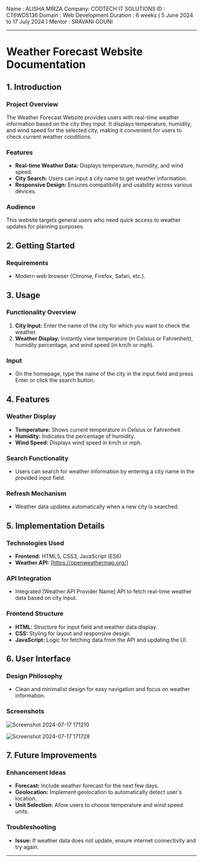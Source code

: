 Name : ALISHA MIRZA
Company: CODTECH IT SOLUTIONS
ID : CT6WDS136
Domain : Web Development
Duration : 6 weeks ( 5 June 2024 to 17 July 2024 )
Mentor : SRAVANI GOUNI

---

# Weather Forecast Website Documentation

## 1. Introduction

### Project Overview
The Weather Forecast Website provides users with real-time weather information based on the city they input. It displays temperature, humidity, and wind speed for the selected city, making it convenient for users to check current weather conditions.

### Features
- **Real-time Weather Data:** Displays temperature, humidity, and wind speed.
- **City Search:** Users can input a city name to get weather information.
- **Responsive Design:** Ensures compatibility and usability across various devices.

### Audience
This website targets general users who need quick access to weather updates for planning purposes.

## 2. Getting Started

### Requirements
- Modern web browser (Chrome, Firefox, Safari, etc.).

## 3. Usage

### Functionality Overview
1. **City Input:** Enter the name of the city for which you want to check the weather.
2. **Weather Display:** Instantly view temperature (in Celsius or Fahrenheit), humidity percentage, and wind speed (in km/h or mph).

### Input
- On the homepage, type the name of the city in the input field and press Enter or click the search button.

## 4. Features

### Weather Display
- **Temperature:** Shows current temperature in Celsius or Fahrenheit.
- **Humidity:** Indicates the percentage of humidity.
- **Wind Speed:** Displays wind speed in km/h or mph.

### Search Functionality
- Users can search for weather information by entering a city name in the provided input field.

### Refresh Mechanism
- Weather data updates automatically when a new city is searched.

## 5. Implementation Details

### Technologies Used
- **Frontend:** HTML5, CSS3, JavaScript (ES6)
- **Weather API:** [https://openweathermap.org/]

### API Integration
- Integrated [Weather API Provider Name] API to fetch real-time weather data based on city input.

### Frontend Structure
- **HTML:** Structure for input field and weather data display.
- **CSS:** Styling for layout and responsive design.
- **JavaScript:** Logic for fetching data from the API and updating the UI.

## 6. User Interface

### Design Philosophy
- Clean and minimalist design for easy navigation and focus on weather information.

### Screenshots

![Screenshot 2024-07-17 171210](https://github.com/user-attachments/assets/84e45d1e-9cd9-4a54-bebf-39b5aad58462)

![Screenshot 2024-07-17 171728](https://github.com/user-attachments/assets/0f2f45ba-f928-44a0-93f4-1b443e382f0f)


## 7. Future Improvements

### Enhancement Ideas
- **Forecast:** Include weather forecast for the next few days.
- **Geolocation:** Implement geolocation to automatically detect user's location.
- **Unit Selection:** Allow users to choose temperature and wind speed units.

### Troubleshooting
- **Issue:** If weather data does not update, ensure internet connectivity and try again.

---
